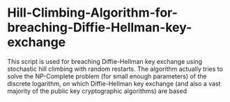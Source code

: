 # Hill-Climbing-Algorithm-for-breaching-Diffie-Hellman-key-exchange
This script is used for breaching Diffie-Hellman key exchange using stochastic hill climbing with random restarts. The algorithm actually tries to solve the NP-Complete problem (for small enough parameters) of the discrete logarithm, on which Diffie-Hellman key exchange (and also a vast majority of the public key cryptographic algorithms) are based
